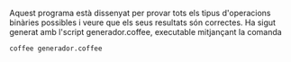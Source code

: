Aquest programa està dissenyat per provar tots els tipus d'operacions binàries possibles i veure que els seus resultats són correctes.
Ha sigut generat amb l'script generador.coffee, executable mitjançant la comanda

    coffee generador.coffee

